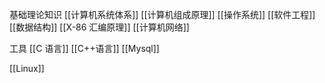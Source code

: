基础理论知识
[[计算机系统体系]]
[[计算机组成原理]]
[[操作系统]]
[[软件工程]]
[[数据结构]]
[[X-86 汇编原理]]
[[计算机网络]]


工具
[[C 语言]]
[[C++语言]]
[[Mysql]]

[[Linux]]

